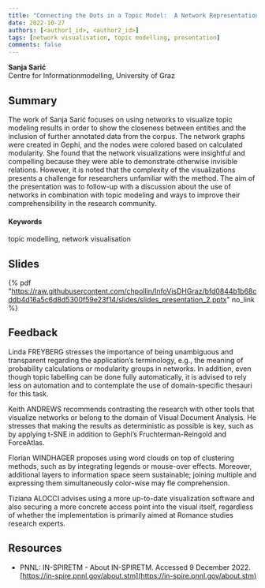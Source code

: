 ```yaml
---
title: "Connecting the Dots in a Topic Model:  A Network Representation of Topics and Periodicals"
date: 2022-10-27
authors: [<author1_id>, <author2_id>]
tags: [network visualisation, topic modelling, presentation]
comments: false
---
```


**Sanja Sarić**\
Centre for Informationmodelling, University of Graz

## Summary

The work of Sanja Sarić focuses on using networks to visualize topic modeling results in order to show the closeness between entities and the inclusion of further annotated data from the corpus. The network graphs were created in Gephi, and the nodes were colored based on calculated modularity. She found that the network visualizations were insightful and compelling because they were able to demonstrate otherwise invisible relations. However, it is noted that the complexity of the visualizations presents a challenge for researchers unfamiliar with the method. The aim of the presentation was to follow-up with a discussion about the use of networks in combination with topic modeling and ways to improve their comprehensibility in the research community.

#### Keywords

topic modelling, network visualisation

## Slides

{% pdf "https://raw.githubusercontent.com/chpollin/InfoVisDHGraz/bfd0844b1b68cddb4d16a5c6d8d5300f59e23f14/slides/slides_presentation_2.pptx" no_link %}

## Feedback

Linda FREYBERG stresses the importance of being unambiguous and transparent regarding the application’s terminology, e.g., the meaning of probability calculations or modularity groups in networks. In addition, even though topic labelling can be done fully automatically, it is advised to rely less on automation and to contemplate the use of domain-specific thesauri for this task.

Keith ANDREWS recommends contrasting the research with other tools that visualize networks or belong to the domain of Visual Document Analysis. He stresses that making the results as deterministic as possible is key, such as by applying t-SNE in addition to Gephi’s Fruchterman-Reingold and ForceAtlas.

Florian WINDHAGER proposes using word clouds on top of clustering methods, such as by integrating legends or mouse-over effects. Moreover, additional layers to information space seem sustainable; joining multiple and expressing them simultaneously color-wise may fle comprehension.

Tiziana ALOCCI advises using a more up-to-date visualization software and also securing a more concrete access point into the visual itself, regardless of whether the implementation is primarily aimed at Romance studies research experts.

## Resources

* PNNL: IN-SPIRETM - About IN-SPIRETM. Accessed 9 December 2022. [https://in-spire.pnnl.gov/about.stm](https://in-spire.pnnl.gov/about.stm)